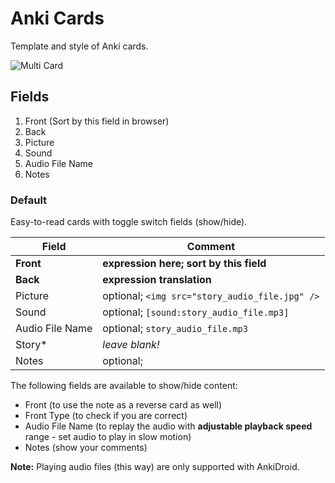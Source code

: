 # Anki Cards

Template and style of Anki cards.

![Multi Card](https://raw.githubusercontent.com/Ber-Fer/AnkiCard/master/screenshot.gif)

## Fields

1.  Front (Sort by this field in browser)
2.  Back
3.  Picture
4.  Sound
5.  Audio File Name
6.  Notes

### Default

Easy-to-read cards with toggle switch fields (show/hide).

| Field           | Comment                                        |
| --------------- | ---------------------------------------------- |
| **Front**       | **expression here; sort by this field**        |
| **Back**        | **expression translation**                     |
| Picture         | optional; `<img src="story_audio_file.jpg" />` |
| Sound           | optional; `[sound:story_audio_file.mp3]`       |
| Audio File Name | optional; `story_audio_file.mp3`               |
| Story\*         | _leave blank!_                                 |
| Notes           | optional;                                      |

The following fields are available to show/hide content:

-   Front (to use the note as a reverse card as well)
-   Front Type  (to check if you are correct)
-   Audio File Name (to replay the audio with **adjustable playback speed** range - set audio to play in slow motion)
-   Notes (show your comments)

**Note:** Playing audio files (this way) are only supported with AnkiDroid.
